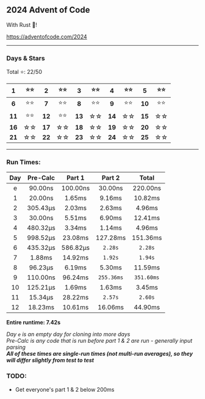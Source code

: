 
## 2024 Advent of Code

With Rust 🦀!

https://adventofcode.com/2024

<!-- This is a big Repo with multiple years, so you'll need to go into the year's folder and then just `cargo run`! -->

****

### Days & Stars

Total ⭐: 22/50  

|1|⭐⭐|2|⭐⭐|3|⭐⭐|4|⭐⭐|5|⭐⭐|
|:-:|:-:|:-:|:-:|:-:|:-:|:-:|:-:|:-:|:-:|
|**6**|⭐⭐|**7**|⭐⭐|**8**|⭐⭐|**9**|⭐⭐|**10**|⭐⭐|
|**11**|⭐⭐|**12**|⭐⭐|**13**|☆☆|**14**|☆☆|**15**|☆☆|
|**16**|☆☆|**17**|☆☆|**18**|☆☆|**19**|☆☆|**20**|☆☆|
|**21**|☆☆|**22**|☆☆|**23**|☆☆|**24**|☆☆|**25**|☆☆|
****

### Run Times:

| Day  | Pre-Calc | Part 1   | Part 2     | Total      |
| :--: | :------: | :------: | :--------: | :--------: |
| e    | 90.00ns  | 100.00ns | 30.00ns    | 220.00ns   |
| 1    | 20.00ns  | 1.65ms   | 9.16ms     | 10.82ms    |
| 2    | 305.43µs | 2.03ms   | 2.63ms     | 4.96ms     |
| 3    | 30.00ns  | 5.51ms   | 6.90ms     | 12.41ms    |
| 4    | 480.32µs | 3.34ms   | 1.14ms     | 4.96ms     |
| 5    | 998.52µs | 23.08ms  | 127.28ms   | 151.36ms   |
| 6    | 435.32µs | 586.82µs | `2.28s`    | `2.28s`    |
| 7    | 1.88ms   | 14.92ms  | `1.92s`    | `1.94s`    |
| 8    | 96.23µs  | 6.19ms   | 5.30ms     | 11.59ms    |
| 9    | 110.00ns | 96.24ms  | `255.36ms` | `351.60ms` |
| 10   | 125.21µs | 1.69ms   | 1.63ms     | 3.45ms     |
| 11   | 15.34µs  | 28.22ms  | `2.57s`    | `2.60s`    |
| 12   | 18.23ms  | 10.61ms  | 16.06ms    | 44.90ms    |

**Entire runtime: 7.42s**

*Day `e` is an empty day for cloning into more days*  
*Pre-Calc is any code that is run before part 1 & 2 are run - generally input parsing*  
***All of these times are single-run times (not multi-run averages), so they will differ slightly from test to test***

### TODO:

* Get everyone's part 1 & 2 below 200ms

